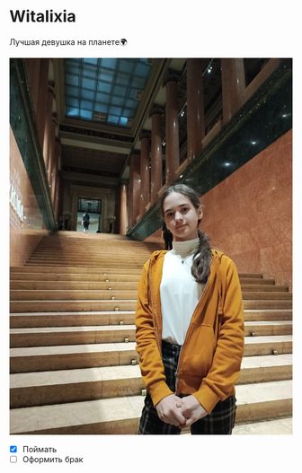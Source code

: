 # Witalixia
Лучшая девушка на планете🌍

![Witalixia](https://raw.githubusercontent.com/person10301/fox10301/refs/heads/main/images/IMG_20240823_164749_005.jpg)

- [x] Поймать
- [ ] Оформить брак
